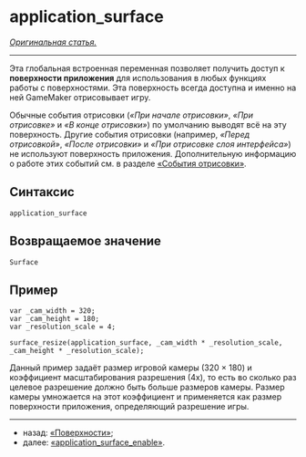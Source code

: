# application_surface

[*Оригинальная статья.*](https://manual.gamemaker.io/beta/en/index.htm?#t=GameMaker_Language%2FGML_Reference%2FDrawing%2FSurfaces%2Fapplication_surface.htm)

---

Эта глобальная встроенная переменная позволяет получить доступ к **поверхности приложения** для использования в любых функциях работы с поверхностями. Эта поверхность всегда доступна и именно на ней GameMaker отрисовывает игру.

Обычные события отрисовки (*«При начале отрисовки»*, *«При отрисовке»* и *«В конце отрисовки»*) по умолчанию выводят всё на эту поверхность. Другие события отрисовки (например, *«Перед отрисовкой»*, *«После отрисовки»* и *«При отрисовке слоя интерфейса»*) не используют поверхность приложения. Дополнительную информацию о работе этих событий см. в разделе [«События отрисовки»](https://manual.gamemaker.io/beta/en/The_Asset_Editors/Object_Properties/Draw_Events.htm).

## Синтаксис

```gml
application_surface
```

## Возвращаемое значение

```gml
Surface
```

## Пример

```gml
var _cam_width = 320;
var _cam_height = 180;
var _resolution_scale = 4;

surface_resize(application_surface, _cam_width * _resolution_scale, _cam_height * _resolution_scale);
```

Данный пример задаёт размер игровой камеры (320 × 180) и коэффициент масштабирования разрешения (4x), то есть во сколько раз целевое разрешение должно быть больше размеров камеры. Размер камеры умножается на этот коэффициент и применяется как размер поверхности приложения, определяющий разрешение игры.

---

* назад: [«Поверхности»](https://github.com/RushanM/GameMaker-Alt-Russian-Language/blob/main/Руководство/Поверхности.md);
* далее: [«application_surface_enable»](https://manual.gamemaker.io/beta/en/GameMaker_Language/GML_Reference/Drawing/Surfaces/application_surface_enable.htm).
